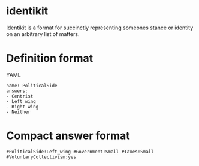 # identikit

Identikit is a format for succinctly representing someones stance or identity on an arbitrary list of matters.

# Definition format

YAML

```
name: PoliticalSide
answers:
- Centrist
- Left wing
- Right wing
- Neither
```

# Compact answer format

```
#PoliticalSide:Left_wing #Government:Small #Taxes:Small #VoluntaryCollectivism:yes
```
